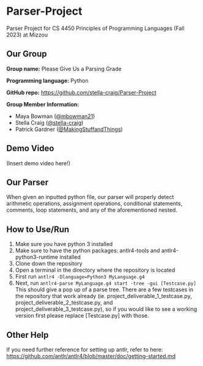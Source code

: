 # Parser-Project
Parser Project for CS 4450 Principles of Programming Languages (Fall 2023) at Mizzou

## Our Group
**Group name:** Please Give Us a Parsing Grade

**Programming language:** Python

**GitHub repo:** https://github.com/stella-craig/Parser-Project

**Group Member Information:**
- Maya Bowman ([@mbowman21](https://github.com/mbowman21))
- Stella Craig ([@stella-craig](github.com/stella-craig))
- Patrick Gardner ([@MakingStuffandThings](https://github.com/MakingStuffandThings))

## Demo Video
(Insert demo video here!)

## Our Parser
When given an inputted python file, our parser will properly detect arithmetic operations, assignment operations, conditional statements, comments, loop statements, and any of the aforementioned nested.

## How to Use/Run
1. Make sure you have python 3 installed
2. Make sure to have the python packages: antlr4-tools and antlr4-python3-runtime installed
3. Clone down the repository
4. Open a terminal in the directory where the repository is located
5. First run `antlr4 -Dlanguage=Python3 MyLanguage.g4`
6. Next, run `antlr4-parse MyLanguage.g4 start -tree -gui [Testcase.py]`
This should give a pop up of a parse tree. There are a few testcases in the repository that work already (ie. project_deliverable_1_testcase.py, project_deliverable_2_testcase.py, and project_deliverable_3_testcase.py), so if you would like to see a working version first please replace [Testcase.py] with those.

## Other Help
If you need further reference for setting up antlr, refer to here: https://github.com/antlr/antlr4/blob/master/doc/getting-started.md
